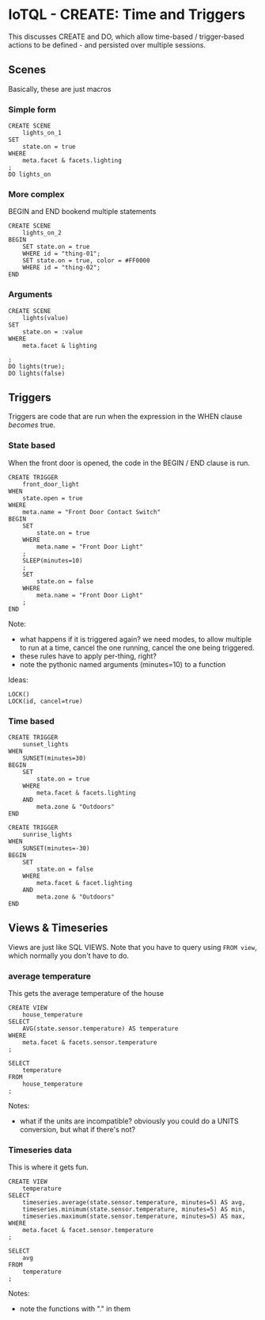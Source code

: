 # IoTQL - CREATE: Time and Triggers

This discusses CREATE and DO, which allow time-based / trigger-based actions to be defined - and persisted over multiple sessions.

## Scenes

Basically, these are just macros
	
### Simple form

	CREATE SCENE
		lights_on_1
	SET
		state.on = true
	WHERE
		meta.facet & facets.lighting
	;
	DO lights_on

### More complex

BEGIN and END bookend multiple statements

	CREATE SCENE
		lights_on_2
	BEGIN
		SET state.on = true
		WHERE id = "thing-01";
		SET state.on = true, color = #FF0000
		WHERE id = "thing-02";
	END

### Arguments

	CREATE SCENE
		lights(value)
	SET
		state.on = :value
	WHERE
		meta.facet & lighting
		
	;
	DO lights(true);
	DO lights(false)
	

## Triggers

Triggers are code that are run when the expression in the WHEN clause _becomes_ true.

### State based

When the front door is opened, the code in the BEGIN / END clause is run.

	CREATE TRIGGER
		front_door_light
	WHEN
		state.open = true
	WHERE
		meta.name = "Front Door Contact Switch"
	BEGIN
		SET
			state.on = true
		WHERE
			meta.name = "Front Door Light"
		;
		SLEEP(minutes=10)
		;
		SET
			state.on = false
		WHERE
			meta.name = "Front Door Light"
		;
	END
	
Note: 

* what happens if it is triggered again? we need modes, to allow multiple to run at a time, cancel the one running, cancel the one being triggered.
* these rules have to apply per-thing, right?
* note the pythonic named arguments (minutes=10) to a function

Ideas:

	LOCK()
	LOCK(id, cancel=true)

### Time based

	CREATE TRIGGER
		sunset_lights
	WHEN
		SUNSET(minutes=30)
	BEGIN
		SET
			state.on = true
		WHERE
			meta.facet & facets.lighting
		AND
			meta.zone & "Outdoors"
	END

	CREATE TRIGGER
		sunrise_lights
	WHEN
		SUNSET(minutes=-30)
	BEGIN
		SET
			state.on = false
		WHERE
			meta.facet & facet.lighting
		AND
			meta.zone & "Outdoors"
	END
	
## Views & Timeseries

Views are just like SQL VIEWS. Note that you have to query using <code>FROM view</code>, which normally you don't have to do.

### average temperature

This gets the average temperature of the house

	CREATE VIEW
		house_temperature
	SELECT
		AVG(state.sensor.temperature) AS temperature
	WHERE
		meta.facet & facets.sensor.temperature
	;
	
	SELECT
		temperature
	FROM
		house_temperature
	;
	
Notes:

* what if the units are incompatible? obviously you could do a UNITS conversion, but what if there's not?

### Timeseries data

This is where it gets fun.


	CREATE VIEW
		temperature
	SELECT
		timeseries.average(state.sensor.temperature, minutes=5) AS avg,
		timeseries.minimum(state.sensor.temperature, minutes=5) AS min,
		timeseries.maximum(state.sensor.temperature, minutes=5) AS max,
	WHERE
		meta.facet & facet.sensor.temperature
	;
	
	SELECT
		avg
	FROM
		temperature
	;
		

Notes:

* note the functions with "." in them
